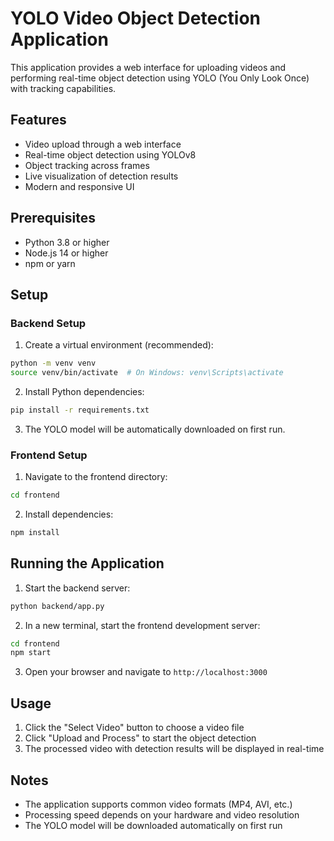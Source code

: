 # YOLO Video Object Detection Application

This application provides a web interface for uploading videos and performing real-time object detection using YOLO (You Only Look Once) with tracking capabilities.

## Features

- Video upload through a web interface
- Real-time object detection using YOLOv8
- Object tracking across frames
- Live visualization of detection results
- Modern and responsive UI

## Prerequisites

- Python 3.8 or higher
- Node.js 14 or higher
- npm or yarn

## Setup

### Backend Setup

1. Create a virtual environment (recommended):
```bash
python -m venv venv
source venv/bin/activate  # On Windows: venv\Scripts\activate
```

2. Install Python dependencies:
```bash
pip install -r requirements.txt
```

3. The YOLO model will be automatically downloaded on first run.

### Frontend Setup

1. Navigate to the frontend directory:
```bash
cd frontend
```

2. Install dependencies:
```bash
npm install
```

## Running the Application

1. Start the backend server:
```bash
python backend/app.py
```

2. In a new terminal, start the frontend development server:
```bash
cd frontend
npm start
```

3. Open your browser and navigate to `http://localhost:3000`

## Usage

1. Click the "Select Video" button to choose a video file
2. Click "Upload and Process" to start the object detection
3. The processed video with detection results will be displayed in real-time

## Notes

- The application supports common video formats (MP4, AVI, etc.)
- Processing speed depends on your hardware and video resolution
- The YOLO model will be downloaded automatically on first run 